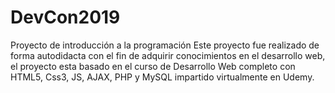 # DevCon2019
Proyecto de introducción a la programación
Este proyecto fue realizado de forma autodidacta con el fin de adquirir conocimientos en el desarrollo web, el proyecto esta basado en el curso de Desarrollo Web completo con HTML5, Css3, JS, AJAX, PHP y MySQL impartido virtualmente en Udemy.
